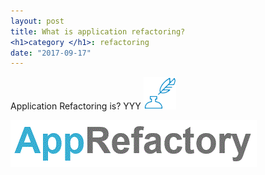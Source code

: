 ```yaml
---
layout: post
title: What is application refactoring?
<h1>category </h1>: refactoring
date: "2017-09-17"
---
```

Application Refactoring is? YYY
<img src="images/color-skim.png" />

<img src="images/apprefactory-logo.gif" />